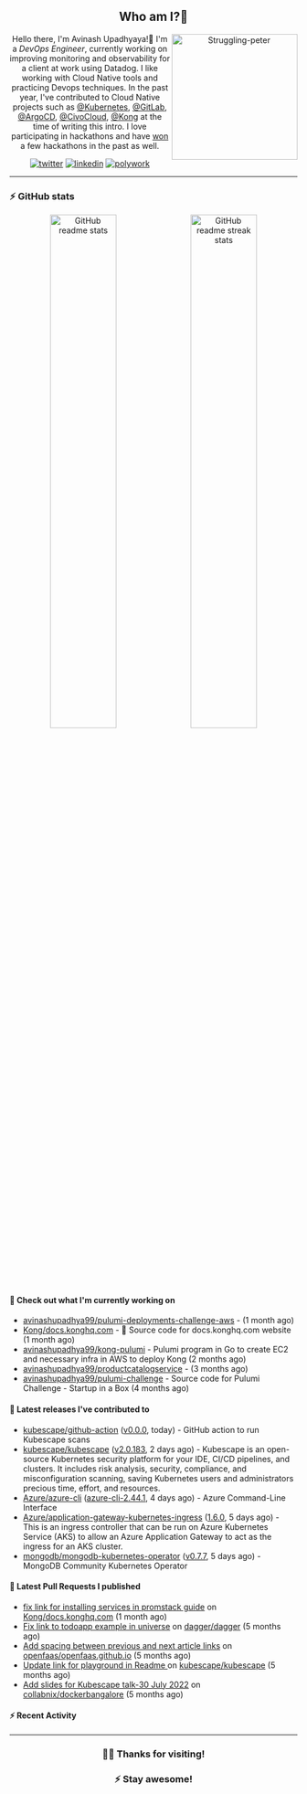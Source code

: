 <div align='center'>
  
## Who am I?🤔

<img align="right" width="220" src="https://media.giphy.com/media/YFkpsHWCsNUUo/giphy.gif" alt="Struggling-peter" />

Hello there, I'm Avinash Upadhyaya!👋 I'm a _DevOps Engineer_, currently working on improving monitoring and observability for a client at work using Datadog. I like working with Cloud Native tools and practicing Devops techniques. In the past year, I've contributed to Cloud Native projects such as [@Kubernetes](https://github.com/pulls?q=is%3Apr+author%3Aavinashupadhya99+archived%3Afalse+user%3Akubernetes), [@GitLab](https://gitlab.com/groups/gitlab-org/-/merge_requests?scope=all&state=all&author_username=avinashupadhya99), [@ArgoCD](https://github.com/pulls?q=is%3Apr+author%3Aavinashupadhya99+archived%3Afalse+user%3Aargoproj), [@CivoCloud](https://github.com/pulls?q=is%3Apr+author%3Aavinashupadhya99+archived%3Afalse+user%3Acivo), [@Kong](https://github.com/pulls?q=is%3Apr+author%3Aavinashupadhya99+archived%3Afalse+user%3AKong) at the time of writing this intro. I love participating in hackathons and have [won](https://devpost.com/avinashupadhya99) a few hackathons in the past as well.


[![twitter](https://img.shields.io/badge/-@avinash__ukr-%231DA1F2?style=for-the-badge&logo=twitter&logoColor=ffffff)](https://twitter.com/avinash_ukr)
[![linkedin](https://img.shields.io/badge/-Avinash%20Upadhyaya-%230A67C3?style=for-the-badge&logo=linkedin&logoColor=ffffff)](https://www.linkedin.com/in/avinash-upadhyaya/)
[![polywork](https://img.shields.io/badge/-@avinashupadhya99-%23338BFF?style=for-the-badge&logo=polywork&logoColor=ffffff)](https://www.polywork.com/avinashupadhya99)

---

</div>

### ⚡ GitHub stats

<p align="center">
  <img width="48%" src="https://github-readme-stats.vercel.app/api?username=avinashupadhya99&show_icons=true&theme=tokyonight" alt="GitHub readme stats" />
  <img width="48%" src="https://github-readme-streak-stats.herokuapp.com?user=avinashupadhya99&theme=dark&hide_border=true&date_format=M%20j%5B%2C%20Y%5D" alt="GitHub readme streak stats" />
</p>

#### 👷 Check out what I'm currently working on

- [avinashupadhya99/pulumi-deployments-challenge-aws](https://github.com/avinashupadhya99/pulumi-deployments-challenge-aws) -  (1 month ago)
- [Kong/docs.konghq.com](https://github.com/Kong/docs.konghq.com) - 🦍 Source code for docs.konghq.com website (1 month ago)
- [avinashupadhya99/kong-pulumi](https://github.com/avinashupadhya99/kong-pulumi) - Pulumi program in Go to create EC2 and necessary infra in AWS to deploy Kong (2 months ago)
- [avinashupadhya99/productcatalogservice](https://github.com/avinashupadhya99/productcatalogservice) -  (3 months ago)
- [avinashupadhya99/pulumi-challenge](https://github.com/avinashupadhya99/pulumi-challenge) - Source code for Pulumi Challenge - Startup in a Box (4 months ago)

#### 🔭 Latest releases I've contributed to

- [kubescape/github-action](https://github.com/kubescape/github-action) ([v0.0.0](https://github.com/kubescape/github-action/releases/tag/v0.0.0), today) - GitHub action to run Kubescape scans
- [kubescape/kubescape](https://github.com/kubescape/kubescape) ([v2.0.183](https://github.com/kubescape/kubescape/releases/tag/v2.0.183), 2 days ago) - Kubescape is an open-source Kubernetes security platform for your IDE, CI/CD pipelines, and clusters. It includes risk analysis, security, compliance, and misconfiguration scanning, saving Kubernetes users and administrators precious time, effort, and resources.
- [Azure/azure-cli](https://github.com/Azure/azure-cli) ([azure-cli-2.44.1](https://github.com/Azure/azure-cli/releases/tag/azure-cli-2.44.1), 4 days ago) - Azure Command-Line Interface
- [Azure/application-gateway-kubernetes-ingress](https://github.com/Azure/application-gateway-kubernetes-ingress) ([1.6.0](https://github.com/Azure/application-gateway-kubernetes-ingress/releases/tag/1.6.0), 5 days ago) - This is an ingress controller that can be run on Azure Kubernetes Service (AKS) to allow an Azure Application Gateway to act as the ingress for an AKS cluster.
- [mongodb/mongodb-kubernetes-operator](https://github.com/mongodb/mongodb-kubernetes-operator) ([v0.7.7](https://github.com/mongodb/mongodb-kubernetes-operator/releases/tag/v0.7.7), 5 days ago) - MongoDB Community Kubernetes Operator

#### 🔨 Latest Pull Requests I published

- [fix link for installing services in promstack guide](https://github.com/Kong/docs.konghq.com/pull/4800) on [Kong/docs.konghq.com](https://github.com/Kong/docs.konghq.com) (1 month ago)
- [Fix link to todoapp example in universe](https://github.com/dagger/dagger/pull/2940) on [dagger/dagger](https://github.com/dagger/dagger) (5 months ago)
- [Add spacing between previous and next article links](https://github.com/openfaas/openfaas.github.io/pull/292) on [openfaas/openfaas.github.io](https://github.com/openfaas/openfaas.github.io) (5 months ago)
- [Update link for playground in Readme ](https://github.com/kubescape/kubescape/pull/581) on [kubescape/kubescape](https://github.com/kubescape/kubescape) (5 months ago)
- [Add slides for Kubescape talk-30 July 2022](https://github.com/collabnix/dockerbangalore/pull/36) on [collabnix/dockerbangalore](https://github.com/collabnix/dockerbangalore) (5 months ago)

#### ⚡ Recent Activity

<!--START_SECTION:activity-->
<!--END_SECTION:activity-->



---

<div align='center'>
  
### 🙇‍♂️ Thanks for visiting!
### ⚡ Stay awesome!
  
</div>


